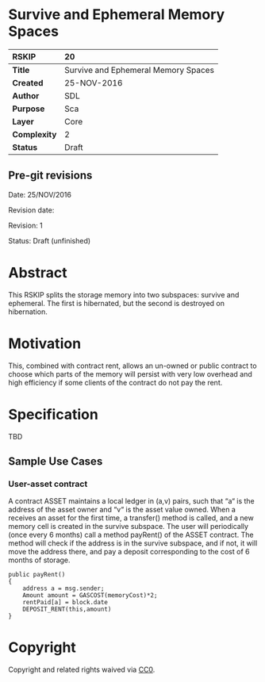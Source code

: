 # Survive and Ephemeral Memory Spaces

|RSKIP          |20           |
| :------------ |:-------------|
|**Title**      |Survive and Ephemeral Memory Spaces |
|**Created**    |25-NOV-2016 |
|**Author**     |SDL |
|**Purpose**    |Sca |
|**Layer**      |Core |
|**Complexity** |2 |
|**Status**     |Draft |

## Pre-git revisions

Date: 25/NOV/2016

Revision date: 

Revision: 1

Status: Draft (unfinished)

# **Abstract**

This RSKIP splits the storage memory into two subspaces: survive and ephemeral. The first is hibernated, but the second is destroyed on hibernation.

# **Motivation**

This, combined with contract rent, allows an un-owned or public contract to choose which parts of the memory will persist with very low overhead and high efficiency if some clients of the contract do not pay the rent.

# **Specification**
TBD

## Sample Use Cases

### User-asset contract

A contract ASSET maintains a local ledger in (a,v) pairs, such that “a“ is the address of the asset owner and “v“ is the asset value owned. When a receives an asset for the first time, a transfer() method is called, and a new memory cell is created in the survive subspace. The user will periodically (once every 6 months) call a method payRent() of the ASSET contract. The method will check if the address is in the survive subspace, and if not, it will move the address there, and pay a deposit corresponding to the cost of 6 months of storage.

```
public payRent()
{
    address a = msg.sender;
    Amount amount = GASCOST(memoryCost)*2;
    rentPaid[a] = block.date	
    DEPOSIT_RENT(this,amount)
}

```
# **Copyright**

Copyright and related rights waived via [CC0](https://creativecommons.org/publicdomain/zero/1.0/).